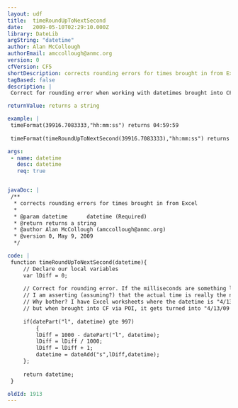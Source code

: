 ```yaml
---
layout: udf
title:  timeRoundUpToNextSecond
date:   2009-05-10T02:29:10.000Z
library: DateLib
argString: "datetime"
author: Alan McCollough
authorEmail: amccollough@anmc.org
version: 0
cfVersion: CF5
shortDescription: corrects rounding errors for times brought in from Excel
tagBased: false
description: |
 Correct for rounding error when working with datetimes brought into CF from Excel.

returnValue: returns a string

example: |
 timeFormat(39916.7083333,"hh:mm:ss") returns 04:59:59
 
 timeFormat(timeRoundUpToNextSecond(39916.7083333),"hh:mm:ss") returns 05:00:00

args:
 - name: datetime
   desc: datetime
   req: true


javaDoc: |
 /**
  * corrects rounding errors for times brought in from Excel
  * 
  * @param datetime      datetime (Required)
  * @return returns a string 
  * @author Alan McCollough (amccollough@anmc.org) 
  * @version 0, May 9, 2009 
  */

code: |
 function timeRoundUpToNextSecond(datetime){
     // Declare our local variables
     var lDiff = 0;    
     
     // Correct for rounding error. If the milliseconds are something like .997,
     // I am asserting (assuming?) that the actual time is really the next second.
     // Why bother? I have Excel worksheets where the datetime is "4/13/09 17:00"
     // but when brought into CF via POI, it gets turned into "4/13/09 16:59:59"
     
     if(datePart("l", datetime) gte 997)
         {
         lDiff = 1000 - datePart("l", datetime);
         lDiff = lDiff / 1000;
         lDiff = lDiff + 1;
         datetime = dateAdd("s",lDiff,datetime); 
     };
 
     return datetime;
 }

oldId: 1913
---
```


